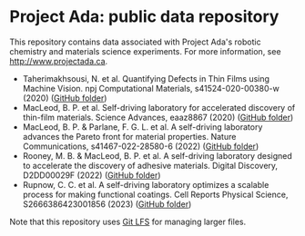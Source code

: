 # Project Ada: public data repository
This repository contains data associated with Project Ada's robotic chemistry and materials science experiments.  For more information, see http://www.projectada.ca.

 - Taherimakhsousi, N. et al. Quantifying Defects in Thin Films using Machine Vision. npj Computational Materials, s41524-020-00380-w (2020) ([GitHub folder](https://github.com/berlinguette/ada/tree/master/2020_02%20Quantifying%20Thin-film%20Defects%20using%20Machine%20Vision))
 - MacLeod, B. P. et al. Self-driving laboratory for accelerated discovery of thin-film materials. Science Advances, eaaz8867 (2020) ([GitHub folder](https://github.com/berlinguette/ada/tree/master/2020_01%20Self-driving%20laboratory%20for%20accelerated%20discovery%20of%20thin-film%20materials))
 - MacLeod, B. P. & Parlane, F. G. L. et al. A self-driving laboratory advances the Pareto front for material properties. Nature Communications, s41467-022-28580-6 (2022) ([GitHub folder](https://github.com/berlinguette/ada/tree/master/2021_01%20Self-driving%20laboratories%20can%20advance%20the%20Pareto%20front%20for%20thin-film%20materials))
 - Rooney, M. B. & MacLeod, B. P. et al. A self-driving laboratory designed to accelerate the discovery of adhesive materials. Digital Discovery, D2DD00029F (2022) ([GitHub folder](https://github.com/berlinguette/ada/tree/master/2022_01%20A%20self-driving%20laboratory%20designed%20to%20accelerate%20the%20discovery%20of%20adhesive%20materials))
 - Rupnow, C. C. et al. A self-driving laboratory optimizes a scalable process for making functional coatings. Cell Reports Physical Science, S2666386423001856 (2023) ([GitHub folder](https://github.com/berlinguette/ada/tree/master/2022_09%20A%20self-driving%20laboratory%20optimizes%20a%20scalable%20materials%20manufacturing%20process))
 
Note that this repository uses [Git LFS](https://git-lfs.github.com/) for managing larger files.
